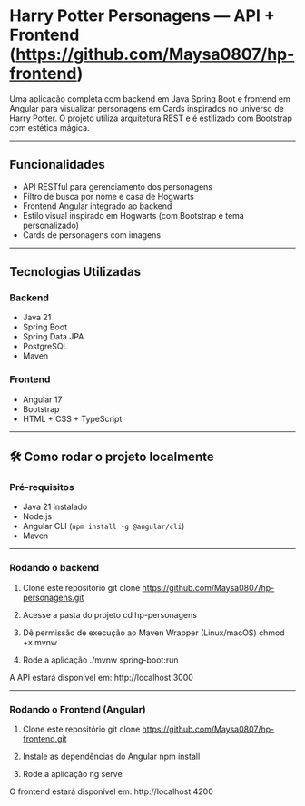 # Harry Potter Personagens — API + Frontend (https://github.com/Maysa0807/hp-frontend)

Uma aplicação completa com backend em Java Spring Boot e frontend em Angular para visualizar personagens em Cards inspirados no universo de Harry Potter. O projeto utiliza arquitetura REST e é estilizado com Bootstrap com estética mágica.

---

## Funcionalidades

-  API RESTful para gerenciamento dos personagens
-  Filtro de busca por nome e casa de Hogwarts
-  Frontend Angular integrado ao backend
-  Estilo visual inspirado em Hogwarts (com Bootstrap e tema personalizado)
-  Cards de personagens com imagens

---

## Tecnologias Utilizadas

### Backend
- Java 21
- Spring Boot
- Spring Data JPA
- PostgreSQL
- Maven

### Frontend
- Angular 17
- Bootstrap 
- HTML + CSS + TypeScript

---

## 🛠️ Como rodar o projeto localmente

### Pré-requisitos

- Java 21 instalado
- Node.js
- Angular CLI (`npm install -g @angular/cli`)
- Maven

---


### Rodando o backend

 1. Clone este repositório
git clone https://github.com/Maysa0807/hp-personagens.git

 2. Acesse a pasta do projeto
cd hp-personagens

 3. Dê permissão de execução ao Maven Wrapper (Linux/macOS)
chmod +x mvnw

 4. Rode a aplicação
./mvnw spring-boot:run

A API estará disponível em: http://localhost:3000


---

### Rodando o Frontend (Angular) 

 1. Clone este repositório
git clone https://github.com/Maysa0807/hp-frontend.git

 2. Instale as dependências do Angular
npm install

 3. Rode a aplicação
ng serve

O frontend estará disponível em: http://localhost:4200
